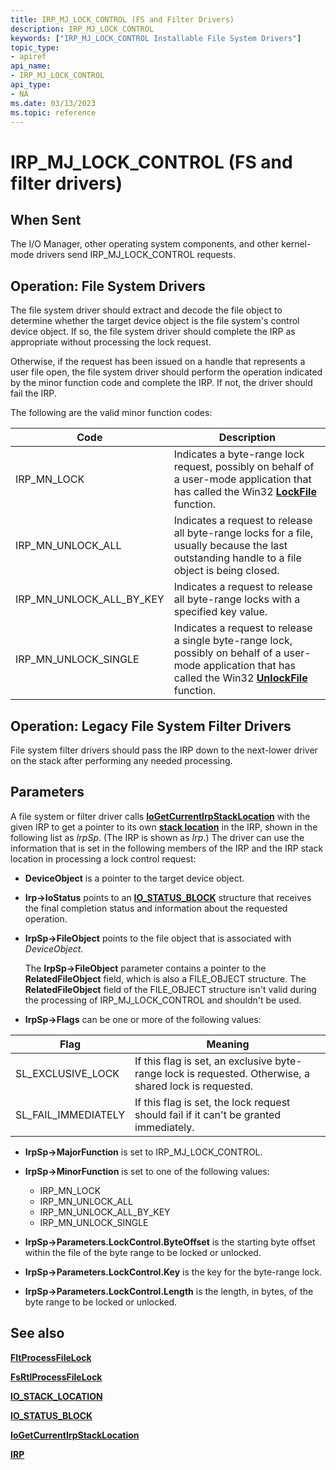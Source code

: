 ```yaml
---
title: IRP_MJ_LOCK_CONTROL (FS and Filter Drivers)
description: IRP_MJ_LOCK_CONTROL
keywords: ["IRP_MJ_LOCK_CONTROL Installable File System Drivers"]
topic_type:
- apiref
api_name:
- IRP_MJ_LOCK_CONTROL
api_type:
- NA
ms.date: 03/13/2023
ms.topic: reference
---
```


# IRP_MJ_LOCK_CONTROL (FS and filter drivers)

## When Sent

The I/O Manager, other operating system components, and other kernel-mode drivers send IRP_MJ_LOCK_CONTROL requests.

## Operation: File System Drivers

The file system driver should extract and decode the file object to determine whether the target device object is the file system's control device object. If so, the file system driver should complete the IRP as appropriate without processing the lock request.

Otherwise, if the request has been issued on a handle that represents a user file open, the file system driver should perform the operation indicated by the minor function code and complete the IRP. If not, the driver should fail the IRP.

The following are the valid minor function codes:

| Code | Description |
| ---- | ----------- |
| IRP_MN_LOCK  | Indicates a byte-range lock request, possibly on behalf of a user-mode application that has called the Win32 [**LockFile**](/windows/win32/api/fileapi/nf-fileapi-lockfile) function. |
| IRP_MN_UNLOCK_ALL        | Indicates a request to release all byte-range locks for a file, usually because the last outstanding handle to a file object is being closed. |
| IRP_MN_UNLOCK_ALL_BY_KEY | Indicates a request to release all byte-range locks with a specified key value. |
| IRP_MN_UNLOCK_SINGLE     | Indicates a request to release a single byte-range lock, possibly on behalf of a user-mode application that has called the Win32 [**UnlockFile**](/windows/win32/api/fileapi/nf-fileapi-unlockfile) function. |

## Operation: Legacy File System Filter Drivers

File system filter drivers should pass the IRP down to the next-lower driver on the stack after performing any needed processing.

## Parameters

A file system or filter driver calls [**IoGetCurrentIrpStackLocation**](/windows-hardware/drivers/ddi/wdm/nf-wdm-iogetcurrentirpstacklocation) with the given IRP to get a pointer to its own [**stack location**](/windows-hardware/drivers/ddi/wdm/ns-wdm-_io_stack_location) in the IRP, shown in the following list as *IrpSp*. (The IRP is shown as *Irp*.) The driver can use the information that is set in the following members of the IRP and the IRP stack location in processing a lock control request:

- **DeviceObject** is a pointer to the target device object.

- **Irp->IoStatus** points to an [**IO_STATUS_BLOCK**](/windows-hardware/drivers/ddi/wdm/ns-wdm-_io_status_block) structure that receives the final completion status and information about the requested operation.

- **IrpSp->FileObject** points to the file object that is associated with *DeviceObject*.

  The **IrpSp->FileObject** parameter contains a pointer to the **RelatedFileObject** field, which is also a FILE_OBJECT structure. The **RelatedFileObject** field of the FILE_OBJECT structure isn't valid during the processing of IRP_MJ_LOCK_CONTROL and shouldn't be used.

- **IrpSp->Flags** can be one or more of the following values:

| Flag | Meaning |
| ---- | ------- |
| SL_EXCLUSIVE_LOCK   | If this flag is set, an exclusive byte-range lock is requested. Otherwise, a shared lock is requested. |
| SL_FAIL_IMMEDIATELY | If this flag is set, the lock request should fail if it can't be granted immediately. |

- **IrpSp->MajorFunction** is set to IRP_MJ_LOCK_CONTROL.

- **IrpSp->MinorFunction** is set to one of the following values:

  - IRP_MN_LOCK
  - IRP_MN_UNLOCK_ALL
  - IRP_MN_UNLOCK_ALL_BY_KEY
  - IRP_MN_UNLOCK_SINGLE

- **IrpSp->Parameters.LockControl.ByteOffset** is the starting byte offset within the file of the byte range to be locked or unlocked.

- **IrpSp->Parameters.LockControl.Key** is the key for the byte-range lock.

- **IrpSp->Parameters.LockControl.Length** is the length, in bytes, of the byte range to be locked or unlocked.

## See also

[**FltProcessFileLock**](/windows-hardware/drivers/ddi/fltkernel/nf-fltkernel-fltprocessfilelock)

[**FsRtlProcessFileLock**](/windows-hardware/drivers/ddi/ntifs/nf-ntifs-_fsrtl_advanced_fcb_header-fsrtlprocessfilelock)

[**IO_STACK_LOCATION**](/windows-hardware/drivers/ddi/wdm/ns-wdm-_io_stack_location)

[**IO_STATUS_BLOCK**](/windows-hardware/drivers/ddi/wdm/ns-wdm-_io_status_block)

[**IoGetCurrentIrpStackLocation**](/windows-hardware/drivers/ddi/wdm/nf-wdm-iogetcurrentirpstacklocation)

[**IRP**](/windows-hardware/drivers/ddi/wdm/ns-wdm-_irp)
